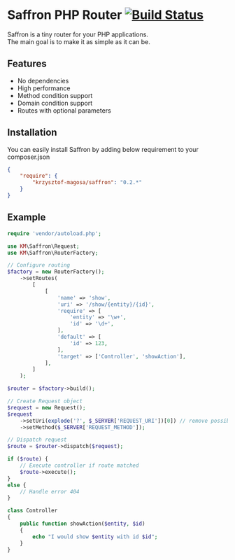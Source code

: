 # Saffron PHP Router [![Build Status](https://travis-ci.org/krzysztof-magosa/saffron-php.svg?branch=master)](https://travis-ci.org/krzysztof-magosa/saffron-php)

Saffron is a tiny router for your PHP applications.  
The main goal is to make it as simple as it can be.

## Features
* No dependencies
* High performance
* Method condition support
* Domain condition support
* Routes with optional parameters

## Installation
You can easily install Saffron by adding below requirement to your composer.json
```json
{
    "require": {
        "krzysztof-magosa/saffron": "0.2.*"
    }
}
```

## Example
```php
require 'vendor/autoload.php';

use KM\Saffron\Request;
use KM\Saffron\RouterFactory;

// Configure routing
$factory = new RouterFactory();
    ->setRoutes(
        [
            [
                'name' => 'show',
                'uri' => '/show/{entity}/{id}',
                'require' => [
                    'entity' => '\w+',
                    'id' => '\d+',
                ],
                'default' => [
                    'id' => 123,
                ],
                'target' => ['Controller', 'showAction'],
            ],
        ]
    );

$router = $factory->build();

// Create Request object
$request = new Request();
$request
    ->setUri(explode('?', $_SERVER['REQUEST_URI'])[0]) // remove possible query string
    ->setMethod($_SERVER['REQUEST_METHOD']);

// Dispatch request
$route = $router->dispatch($request);

if ($route) {
    // Execute controller if route matched
    $route->execute();
}
else {
    // Handle error 404
}
```

```php
class Controller
{
    public function showAction($entity, $id)
    {
        echo "I would show $entity with id $id";
    }
}
```
